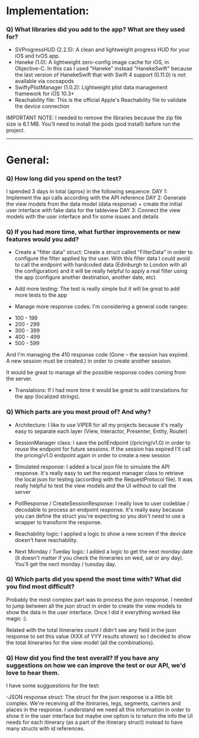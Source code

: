 # Implementation:

### Q) What libraries did you add to the app? What are they used for?

- SVProgressHUD (2.2.5): A clean and lightweight progress HUD for your iOS and tvOS app.
- Haneke (1.0): A lightweight zero-config image cache for iOS, in Objective-C. In this cas I used "Haneke" instead "HanekeSwift" because the last version of HanekeSwift that with Swift 4 support (0.11.0) is not available via cocoapods
- SwiftyPlistManager (1.0.2): Lightweight plist data management framework for iOS 10.3+
- Reachability file: This is the official Apple's Reachability file to validate the device connection

IMPORTANT NOTE: I needed to remove the libraries because the zip file size is 6.1 MB. You'll need to install the pods (pod install) before run the project.

---

# General:

### Q) How long did you spend on the test?

I spended 3 days in total (aprox) in the following sequence:
DAY 1: Implement the api calls according with the API reference
DAY 2: Generate the view models from the data model (data response) + create the initial user interface with fake data for the tableview
DAY 3: Connect the view models with the user interface and fix some issues and details

### Q) If you had more time, what further improvements or new features would you add?

- Create a "filter data" struct: Create a struct called "FilterData" in order to configure the filter applied by the user. With this filter data I could avoid to call the endpoint with hardcoded data (Edinburgh to London with all the configuration) and it will be really helpful to apply a real filter using the app (configure another destination, another date, etc).

- Add more testing: The test is really simple but it will be great to add more tests to the app

- Manage more response codes: I'm considering a general code ranges:
* 100 - 199
* 200 - 299
* 300 - 399
* 400 - 499
* 500 - 599

And I'm managing the 410 response code (Gone – the session has expired. A new session must be created.) in order to create another session.

It would be great to manage all the possible response codes coming from the server.

- Translations: If I had more time it would be great to add translations for the app (localized strings).


### Q) Which parts are you most proud of? And why?

- Architecture: I like to use VIPER for all my projects because it's really easy to separate each layer (View, Interactor, Presenter, Entity, Router)

- SessionManager class: I save the pollEndpoint (/pricing/v1.0) in order to reuse the endpoint for future sessions. If the session has expired I'll call the pricing/v1.0 endpoint again in order to create a new session

- Simulated response: I added a local json file to simulate the API response. It's really easy to set the request manager class to retrieve the local json for testing (according with the RequestProtocol file). It was really helpful to test the view models and the UI without to call the server

- PollResponse / CreateSessionResponse: I really love to user codeblae / decodable to process an endpoint response. It's really easy because you can define the struct you're expecting so you don't need to use a wrapper to transform the response.

- Reachability logic: I applied a logic to show a new screen if the device doesn't have reachability.

- Next Monday / Tueday logic: I added a logic to get the next monday date (it doesn't matter if you check the itineraries on wed, sat or any day). You'll get the nect monday / tuesday day.

### Q) Which parts did you spend the most time with? What did you find most difficult?

Probably the most complex part was to process the json response. I needed to jump between all the json struct in order to create the view models to show the data in the user interface. Once I did it everything worked like magic :).

Related with the total itineraries count I didn't see any field in the json response to set this value (XXX of YYY results shown) so I decided to show the total itineraries for the view model (all the combinations).


### Q) How did you find the test overall? If you have any suggestions on how we can improve the test or our API, we'd love to hear them.

I have some sugguestions for the test:

-JSON response struct: The struct for the json response is a little bit complex. We're receiving all the itiniraries, legs, segments, carriers and places in the response. I understand we need all this information in order to show it in the user interface but maybe one option is to return the info the UI needs for each itinerary (as a part of the itinerary struct) instead to have many structs with id references.

